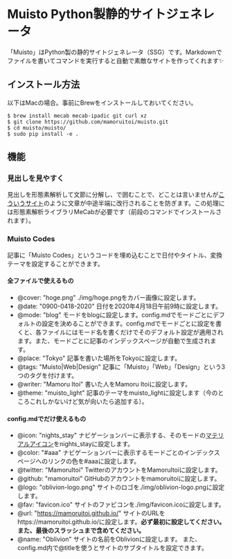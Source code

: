 # Muisto Python製静的サイトジェネレータ
「Muisto」はPython製の静的サイトジェネレータ（SSG）です。Markdownでファイルを書いてコマンドを実行すると自動で素敵なサイトを作ってくれます✨
## インストール方法
以下はMacの場合。事前にBrewをインストールしておいてください。

```bash:
$ brew install mecab mecab-ipadic git curl xz
$ git clone https://github.com/mamoruitoi/muisto.git
$ cd muisto/muisto/
$ sudo pip install -e .
```

## 機能
### 見出しを見やすく
見出しを形態素解析して文節に分解し、<span>で囲むことで、どことは言いませんが[こういうサイト](https://about.google/?fg=1&utm_source=google-JP&utm_medium=referral&utm_campaign=hp-header)のように文章が中途半端に改行されることを防ぎます。この処理には形態素解析ライブラリMeCabが必要です（前段のコマンドでインストールされます）。
### Muisto Codes
記事に「Muisto Codes」というコードを埋め込むことで日付やタイトル、変換テーマを設定することができます。
#### 全ファイルで使えるもの
- @cover: "hoge.png"
./img/hoge.pngをカバー画像に設定します。
- @date: "0900-0418-2020"
日付を2020年4月18日午前9時に設定します。
- @mode: "blog"
モードをblogに設定します。config.mdでモードごとにデフォルトの設定を決めることができます。config.mdでモードごとに設定を書くと、各ファイルにはモード名を書くだけでそのデフォルト設定が適用されます。また、モードごとに記事のインデックスページが自動で生成されます。
- @place: "Tokyo"
記事を書いた場所をTokyoに設定します。
- @tags: "Muisto|Web|Design"
記事に「Muisto」「Web」「Design」という3つのタグを付けます。
- @writer: "Mamoru Itoi"
書いた人をMamoru Itoiに設定します。
- @theme: "muisto_light"
記事のテーマをmuisto_lightに設定します（今のところこれしかないけど気が向いたら追加する）。
#### config.mdでだけ使えるもの
- @icon: "nights_stay"
ナビゲーションバーに表示する、そのモードの[マテリアルアイコン](https://material.io/resources/icons/?style=baseline)をnights_stayに設定します。
- @color: "#aaa"
ナビゲーションバーに表示するモードごとのインデックスページへのリンクの色を#aaaに設定します。
- @twitter: "MamoruItoi"
TwitterのアカウントをMamoruItoiに設定します。
- @github: "mamoruitoi"
GitHubのアカウントをmamoruitoiに設定します。
- @logo: "oblivion-logo.png"
サイトのロゴを./img/oblivion-logo.pngに設定します。
- @fav: "favicon.ico"
サイトのファビコンを./img/favicon.icoに設定します。
- @url: "https://mamoruitoi.github.io/"
サイトのURLをhttps://mamoruitoi.github.io/に設定します。**必ず最初に設定してください。また、最後のスラッシュまで含めてください。**
- @name: "Oblivion"
サイトの名前をOblivionに設定します。
また、config.md内で@titleを使うとサイトのサブタイトルを設定できます。
